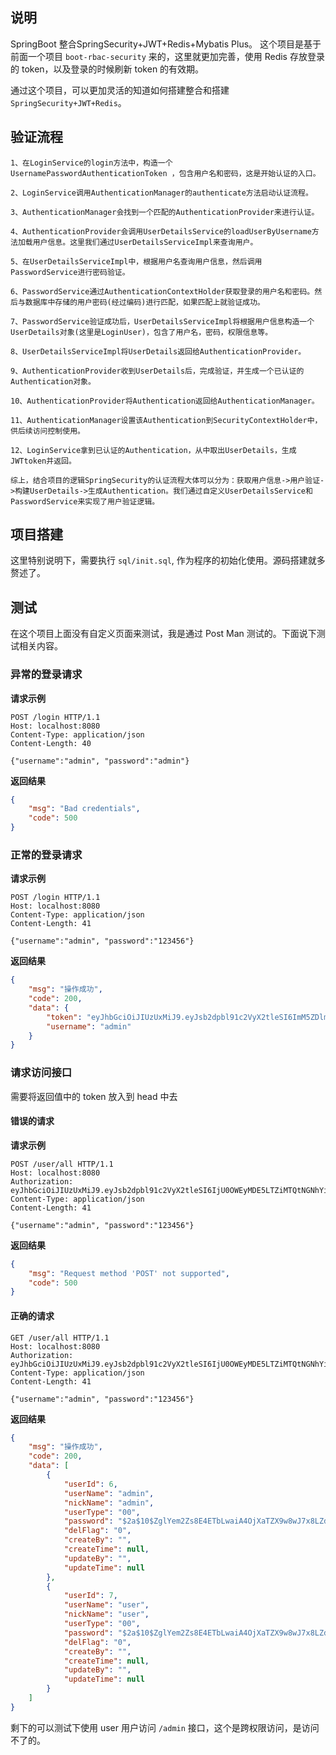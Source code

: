 ## 说明

SpringBoot 整合SpringSecurity+JWT+Redis+Mybatis Plus。 这个项目是基于前面一个项目 `boot-rbac-security` 来的，这里就更加完善，使用 Redis 存放登录的 token，以及登录的时候刷新 token 的有效期。

通过这个项目，可以更加灵活的知道如何搭建整合和搭建 `SpringSecurity+JWT+Redis`。


## 验证流程

```
1、在LoginService的login方法中，构造一个 UsernamePasswordAuthenticationToken ，包含用户名和密码，这是开始认证的入口。

2、LoginService调用AuthenticationManager的authenticate方法启动认证流程。

3、AuthenticationManager会找到一个匹配的AuthenticationProvider来进行认证。

4、AuthenticationProvider会调用UserDetailsService的loadUserByUsername方法加载用户信息。这里我们通过UserDetailsServiceImpl来查询用户。

5、在UserDetailsServiceImpl中，根据用户名查询用户信息，然后调用PasswordService进行密码验证。

6、PasswordService通过AuthenticationContextHolder获取登录的用户名和密码。然后与数据库中存储的用户密码(经过编码)进行匹配，如果匹配上就验证成功。

7、PasswordService验证成功后，UserDetailsServiceImpl将根据用户信息构造一个UserDetails对象(这里是LoginUser)，包含了用户名，密码，权限信息等。

8、UserDetailsServiceImpl将UserDetails返回给AuthenticationProvider。

9、AuthenticationProvider收到UserDetails后，完成验证，并生成一个已认证的Authentication对象。

10、AuthenticationProvider将Authentication返回给AuthenticationManager。

11、AuthenticationManager设置该Authentication到SecurityContextHolder中，供后续访问控制使用。

12、LoginService拿到已认证的Authentication，从中取出UserDetails，生成JWTtoken并返回。

综上，结合项目的逻辑SpringSecurity的认证流程大体可以分为：获取用户信息->用户验证->构建UserDetails->生成Authentication。我们通过自定义UserDetailsService和PasswordService来实现了用户验证逻辑。

```

## 项目搭建

这里特别说明下，需要执行 `sql/init.sql`, 作为程序的初始化使用。源码搭建就多赘述了。


## 测试

在这个项目上面没有自定义页面来测试，我是通过 Post Man 测试的。下面说下测试相关内容。

### 异常的登录请求

**请求示例**

```http request
POST /login HTTP/1.1
Host: localhost:8080
Content-Type: application/json
Content-Length: 40

{"username":"admin", "password":"admin"}
```

**返回结果**

```json
{
    "msg": "Bad credentials",
    "code": 500
}
```

### 正常的登录请求

**请求示例**

```http request
POST /login HTTP/1.1
Host: localhost:8080
Content-Type: application/json
Content-Length: 41

{"username":"admin", "password":"123456"}
```

**返回结果**

```json
{
    "msg": "操作成功",
    "code": 200,
    "data": {
        "token": "eyJhbGciOiJIUzUxMiJ9.eyJsb2dpbl91c2VyX2tleSI6ImM5ZDlmZTgwLWE3NGUtNDcxNy05MDQ3LTAxZmRhYWYwNjgxMyJ9.4m54m7fvL5ZO2Hj3ZZrVBeAoT7wAZyttkc6-9UNTm01lvit9jPLVwKbnDMXvIFaBMHEKX4Z2YxpQW-AwY9OJsA",
        "username": "admin"
    }
}
```

### 请求访问接口

需要将返回值中的 token 放入到 head 中去

#### 错误的请求

**请求示例**
```http request
POST /user/all HTTP/1.1
Host: localhost:8080
Authorization: eyJhbGciOiJIUzUxMiJ9.eyJsb2dpbl91c2VyX2tleSI6IjU0OWEyMDE5LTZiMTQtNGNhYi1iOGMwLTBlODEzNzJjNmY4MyJ9.f2Ybhd7fisNjwjtW88MqpzGia5tkyoVu_OQULzvUV2qkmw7UCz29ttQZhzRTMnPKKunbXGaPncK0zCHaIDgbqw
Content-Type: application/json
Content-Length: 41

{"username":"admin", "password":"123456"}
```

**返回结果**

```json
{
    "msg": "Request method 'POST' not supported",
    "code": 500
}
```


#### 正确的请求

```http request
GET /user/all HTTP/1.1
Host: localhost:8080
Authorization: eyJhbGciOiJIUzUxMiJ9.eyJsb2dpbl91c2VyX2tleSI6IjU0OWEyMDE5LTZiMTQtNGNhYi1iOGMwLTBlODEzNzJjNmY4MyJ9.f2Ybhd7fisNjwjtW88MqpzGia5tkyoVu_OQULzvUV2qkmw7UCz29ttQZhzRTMnPKKunbXGaPncK0zCHaIDgbqw
Content-Type: application/json
Content-Length: 41

{"username":"admin", "password":"123456"}
```

**返回结果**

```json
{
    "msg": "操作成功",
    "code": 200,
    "data": [
        {
            "userId": 6,
            "userName": "admin",
            "nickName": "admin",
            "userType": "00",
            "password": "$2a$10$ZglYem2Zs8E4ETbLwaiA4OjXaTZX9w8wJ7x8LZdpGisdtI9VlIfvO",
            "delFlag": "0",
            "createBy": "",
            "createTime": null,
            "updateBy": "",
            "updateTime": null
        },
        {
            "userId": 7,
            "userName": "user",
            "nickName": "user",
            "userType": "00",
            "password": "$2a$10$ZglYem2Zs8E4ETbLwaiA4OjXaTZX9w8wJ7x8LZdpGisdtI9VlIfvO",
            "delFlag": "0",
            "createBy": "",
            "createTime": null,
            "updateBy": "",
            "updateTime": null
        }
    ]
}
```

剩下的可以测试下使用 user 用户访问 `/admin` 接口，这个是跨权限访问，是访问不了的。
